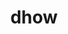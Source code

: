 ---
category: 4-letters
denotation: null
name: dhow
reference_link: https://www.etymonline.com/word/dhow
root_language: null
root_name: null
title: dhow
type: free
word_sums:
- respelling: dhow
  sum: 'Dhow + '
---